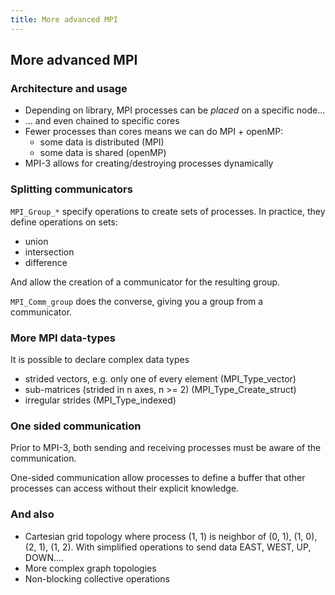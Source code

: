 ```yaml
---
title: More advanced MPI
---
```


## More advanced MPI

### Architecture and usage

* Depending on library, MPI processes can be *placed* on a specific node...
* ... and even chained to specific cores
* Fewer processes than cores means we can do MPI + openMP:
   - some data is distributed (MPI)
   - some data is shared (openMP)
* MPI-3 allows for creating/destroying processes dynamically


### Splitting communicators

``MPI_Group_*`` specify operations to create sets of processes.
In practice, they define operations on sets:

- union
- intersection
- difference

And allow the creation of a communicator for the resulting group.

`MPI_Comm_group` does the converse, giving you a group from a communicator.


### More MPI data-types

It is possible to declare complex data types

- strided vectors, e.g. only one of every element (MPI_Type_vector)
- sub-matrices (strided in n axes, n >= 2) (MPI_Type_Create_struct)
- irregular strides (MPI_Type_indexed)


### One sided communication

Prior to MPI-3, both sending and receiving processes must be aware of the
communication.

One-sided communication allow processes to define a buffer that other processes
can access without their explicit knowledge.


### And also

- Cartesian grid topology where process (1, 1) is neighbor
  of (0, 1), (1, 0), (2, 1), (1, 2). With simplified operations to send data
  EAST, WEST, UP, DOWN....
- More complex graph topologies
- Non-blocking collective operations
